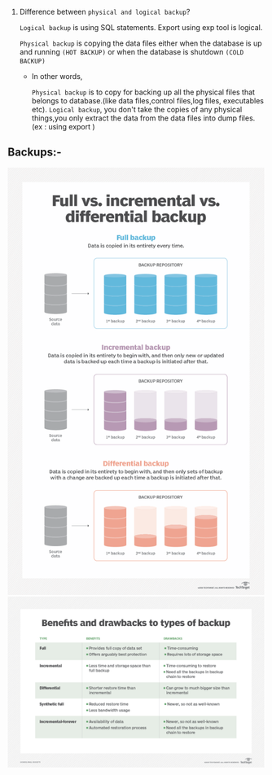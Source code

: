  1. Difference between `physical and logical backup`?
   
    `Logical backup` is using SQL statements. Export using exp tool is logical.

    `Physical backup` is copying the data files either when the database is up and running `(HOT BACKUP)` or when the database is shutdown `(COLD BACKUP)`

    * In other words,

        `Physical backup` is to copy for backing up all the physical files that belongs to database.(like data files,control files,log files, executables etc).
        `Logical backup`, you don't take the copies of any physical things,you only extract the data from the data files into dump files.(ex : using export )
    


## Backups:-


 ![Types of Backup](full_incremental_differential_backup.png)
 ![benefits_and_drawbacks_backup_types](storage-benefits_and_drawbacks_backup_types.png)